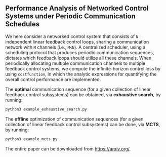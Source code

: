 ## Performance Analysis of Networked Control Systems under Periodic Communication Schedules

We here consider a networked control system that consists of `N` independent linear feedback control loops, sharing a communication network with `M` channels (i.e., `M<N`). A centralized scheduler, using a scheduling protocol that produces periodic communication sequences, dictates which feedback loops should utilize all these channels. When periodically allocating multiple communication channels to multiple feedback control systems, we compute the infinite-horizon control loss by using `costfunction`, in which the analytic expressions for quantifying the overall control performance are implemented.

The **optimal** communication sequence (for a given collection of linear feedback control subsystems) can be obtained, via **exhaustive search**, by running:

```python
python3 example_exhaustive_search.py
```

The **offline** optimization of communication sequences (for a given collection of linear feedback control subsystems) can be done, via **MCTS**, by running:

```python
python3 example_mcts.py
```

The entire paper can be downloaded from https://arxiv.org/.